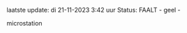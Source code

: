 laatste update: 
di 21-11-2023  3:42   uur 
Status: FAALT - geel - 
<div class="service Y">microstation</div>